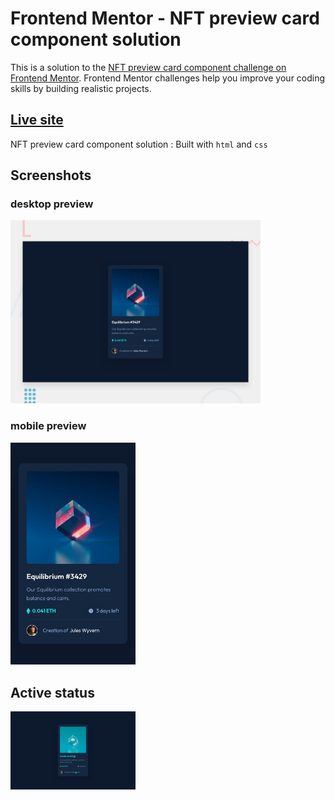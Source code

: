 # Frontend Mentor - NFT preview card component solution

This is a solution to the [NFT preview card component challenge on Frontend Mentor](https://www.frontendmentor.io/challenges/nft-preview-card-component-SbdUL_w0U). Frontend Mentor challenges help you improve your coding skills by building realistic projects. 

## [Live site](https://vincennt-ft-preview-card-component.netlify.app/)

NFT preview card component solution
: Built with `html` and `css`

## Screenshots

### desktop preview

<div style="width: 400px;">
  <img src="./design/desktop-preview.jpg" alt="NFT preview card component solution">
</div>

### mobile preview

<div style="width: 200px;">
  <img src="./design/mobile-preview.jpg" alt="NFT preview card component solution">
</div>

## Active status

<div style="width: 200px;">
  <img src="./design/active-states.jpg" alt="NFT preview card component solution">
</div>
